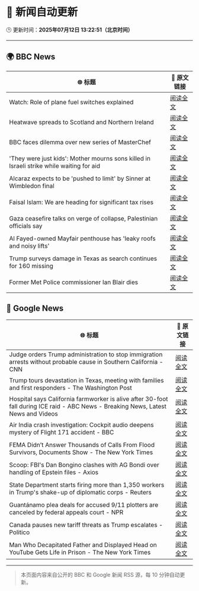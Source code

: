 # 🧠 新闻自动更新

🕒 更新时间：**2025年07月12日 13:22:51（北京时间）**

---

## 🌍 BBC News

| 🌐 标题 | 🔗 原文链接 |
|--------|-------------|
| Watch: Role of plane fuel switches explained | [阅读全文](https://www.bbc.com/news/videos/cx2vrdd5xkeo) |
| Heatwave spreads to Scotland and Northern Ireland | [阅读全文](https://www.bbc.com/news/articles/c5y2jd5yye9o) |
| BBC faces dilemma over new series of MasterChef | [阅读全文](https://www.bbc.com/news/articles/cm2mx9x5yrno) |
| 'They were just kids': Mother mourns sons killed in Israeli strike while waiting for aid | [阅读全文](https://www.bbc.com/news/articles/cy9xgrrq54go) |
| Alcaraz expects to be 'pushed to limit' by Sinner at Wimbledon final | [阅读全文](https://www.bbc.com/sport/tennis/articles/cy8gl12d7lxo) |
| Faisal Islam: We are heading for significant tax rises | [阅读全文](https://www.bbc.com/news/articles/c9dgn647nplo) |
| Gaza ceasefire talks on verge of collapse, Palestinian officials say | [阅读全文](https://www.bbc.com/news/articles/cqjq9p87vdvo) |
| Al Fayed-owned Mayfair penthouse has 'leaky roofs and noisy lifts' | [阅读全文](https://www.bbc.com/news/articles/c0m8pew4331o) |
| Trump surveys damage in Texas as search continues for 160 missing | [阅读全文](https://www.bbc.com/news/articles/cr5vlp0pmdzo) |
| Former Met Police commissioner Ian Blair dies | [阅读全文](https://www.bbc.com/news/articles/cj61d0rd9gjo) |

## 📰 Google News

| 🌐 标题 | 🔗 原文链接 |
|--------|-------------|
| Judge orders Trump administration to stop immigration arrests without probable cause in Southern California - CNN | [阅读全文](https://news.google.com/rss/articles/CBMijgFBVV95cUxNSnM2eXBlaENsWi1FOFZSZTdGS2I1ZWVWWVRyTVJRREc0WlFIcTlybks0U0VORVZ0b2IzSFZTdS1oSFliMFpwdWNVcmVkS1VWTU9EOHBneXZxcnVCQXRVT0xzSmVaZEpUdktMNEtPZXM4T1BZaWtZa2RVOGh6QTVwNDFwdVhpV1JSZXNwR0lR0gGTAUFVX3lxTE82dEVsVDNPQVkyeTZUaUF2VGloS1B3eDAzTWkyMXV2T2J2emJTWXhTZV9pSHRCZldHcGg1dXJUVlBVcDdWemlKbHUyNWlxVzhPT0N6dWpnVk4tN0Uyb2d5OVlaanF2Q0d1U1k0N1F6WkZaUGtzR2tJbVNYYWNIN2pVRm9zYjlNUXJtRDNOYS1saDlNTQ?oc=5) |
| Trump tours devastation in Texas, meeting with families and first responders - The Washington Post | [阅读全文](https://news.google.com/rss/articles/CBMilAFBVV95cUxQZDNSbTRtZk5sMk96UDRtVlQxNVZPVzJ2eUwzRmxrWl8wTmpWZHNveTdCNi01U2VQdU9HYUpOYk1jY0lpTkdhaThrWW53Y25DbW5rWVVaZkhZaXB1eXViY1FCRGQ2MGlwZTVrTDhwUEJlNDF6dTdxT21YQmJxbHA3VzBjUWpDVnNMZHdzd1c3WlJLNkJB?oc=5) |
| Hospital says California farmworker is alive after 30-foot fall during ICE raid - ABC News - Breaking News, Latest News and Videos | [阅读全文](https://news.google.com/rss/articles/CBMiogFBVV95cUxOMGNLY3VOeWlEQTYwZFhGWVJIY3pYZzZ2eFloeDBtZ1ZESDJEdXZGMnhqdlJnT1BYcUwwb2VGTU4yMFRnS0N0OEwxSlFWckNaV2FjazREYm5ERHI5V3JyV0l0a3oxSzJZNmM4SThtdXZKYzRSUWU0UC1HalJVcWN4aGZFc0xWR0lMaG9jZHdsci11UXpxUEluSnpkaXlVajBNMWfSAacBQVVfeXFMTm5jdzRrZEhtemM3c1otWnJnR0Rjb19tX09qdDlVSnlZNUhQbEQyTFgyRG01Q3llVV8xWmJ0Z3AxQ1BJT2hiTENyN0s1RVRuU0ZZSTZOSGdfWnN5Q1FQc0htbkQtM002elpmZHZ6aWx4eF9pd0t5dDJYeWRKNTF4UVA3N0NtVjFSeUctc0RlVTlCWEx3cjkyT2RaYXF3a2FlcWJpamJadk0?oc=5) |
| Air India crash investigation: Cockpit audio deepens mystery of Flight 171 accident - BBC | [阅读全文](https://news.google.com/rss/articles/CBMiWkFVX3lxTE5iRTRXSWczUkhXVVNDZ2RfTmNNd0dhUWEtajJaTERXWktkeHEzZU1lalAtc1Z4eEpWZlZ6eEdYZWRhMVUxQUU0TjRkNWR2OFE2eG5HUThXcU1KQdIBX0FVX3lxTFBJMkoxQzhTYU9rRWVLUVRhR2dTdE1wTXZTa2QyUTdmTDEydUt0aUhySGhsX1M4VFR6cEVXLTN1bkx1dE9lSzNZUm5xRE1BeU1oaWktWDAydF9WRFFuTWFR?oc=5) |
| FEMA Didn’t Answer Thousands of Calls From Flood Survivors, Documents Show - The New York Times | [阅读全文](https://news.google.com/rss/articles/CBMihAFBVV95cUxOYURKb3JtYkVUbjJ6QjVfX1BMc0N0SVVLdExjN0taV0x1VTh0VF82a0k3bUtaX3F4dUpEYkFkblRCajVmbUYxdU5zN1ZuMEVFZWU0SzA3VlNHMzZvekRfTUtfY3l0UW90ZGtKUUNyaDlPVDhnTHJjTTJNT1ZTZWRsbVZweEs?oc=5) |
| Scoop: FBI's Dan Bongino clashes with AG Bondi over handling of Epstein files - Axios | [阅读全文](https://news.google.com/rss/articles/CBMif0FVX3lxTE5RNlllS2NNeTZMZTlGZjcxT0M2a2pxZlYyTjBYd2lEVzFvVzlfMXctLXVoX0xIR0p0RnFwVEh5c3Z3X0lZOXV1NDg2RndyZWJlZ1JaUHhjVEloMHhMLVBDakFWay1CU3RIMWJwMzhNdFVfMGRoTzgybEdfR0xFSjQ?oc=5) |
| State Department starts firing more than 1,350 workers in Trump's shake-up of diplomatic corps - Reuters | [阅读全文](https://news.google.com/rss/articles/CBMixAFBVV95cUxPTjFMQlJ5NTAxekNsS0RFdzc1dWtucFUzOEtHaVI1QlVqRlFjRVNBV1FFQzFZVVlfaUxxZHFLV2hldEQwWDVGUFNUNHR6S1JCbXBfRnRqZGdMQ1dyUk5qbWlsMkM4UkpFajF4M3BGbHpMNW9oSUxMeXZrclZsU1RiVm9kN2ZfYVBmSEluamtnelJ0RkxXTDJzWDhiWnBSTm9zYy1JQ3Q4MDFtQjZsOTBlR1duZGdpZGJZRUJpT1ZGc1RpY2RP?oc=5) |
| Guantánamo plea deals for accused 9/11 plotters are canceled by federal appeals court - NPR | [阅读全文](https://news.google.com/rss/articles/CBMiiwFBVV95cUxPRGtYeXdVS0JISzZZUFZYTFU2UUFPWWNTazJIbHRFNmRrY3ZmbXlWOXpXUjJqTFM2SzlvZzZ5OUlaWUZXblVfMThKeDd4cG9uVVloSkU4cXM4UWVIM1pVTDlkOEFLVFpta1F6RVM2UmhYMGpLb0h5UnYtTkFMbTBEMXZlVUFucGlZbTNr?oc=5) |
| Canada pauses new tariff threats as Trump escalates - Politico | [阅读全文](https://news.google.com/rss/articles/CBMiqAFBVV95cUxNQ3Flc3ppMUlkQlpKWmstbGJGbjlMSmRRQ2o5QXlaN2U2bUEwMGxfbFRjZVYybGJLOC1zWllvMHpGM0xjbHhnbEt6WThyaTI4aWRoU2RKbmRwVVh4R01DNnc3WW1NTjJHV1BDX1BLcDg5cl84ZnpPVERJeUV6NEJwMzV5NnhyVzQ4TW1Wa0RMMFU0VDRsMVNydmYtQ1o5MWZOYlJhWXowTVU?oc=5) |
| Man Who Decapitated Father and Displayed Head on YouTube Gets Life in Prison - The New York Times | [阅读全文](https://news.google.com/rss/articles/CBMijAFBVV95cUxOMy03eTh3OHNTcm9KU3lISk50QkFRN21FSGxuZ29qNFU5SlEwNXB2bjdIOHlsNEZWc0VWQ0tnOC1IYllHMXBhdUJ2eDZJMDR6ZW1CNzFIMDJGREFyQnNPMC1KM2tfQkV5S2w0QWRjcEtVbk9qVHN3ODdwZlByRUZzZEFIckFvdzRUOGQwRA?oc=5) |

---
> 本页面内容来自公开的 BBC 和 Google 新闻 RSS 源，每 10 分钟自动更新。